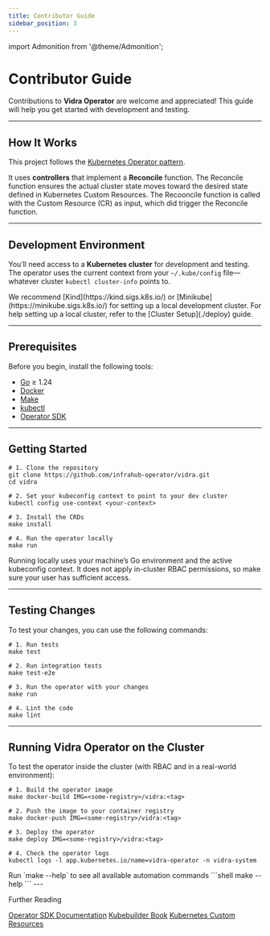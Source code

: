 ```yaml
---
title: Contributor Guide
sidebar_position: 3
---
```

import Admonition from '@theme/Admonition';

# Contributor Guide

Contributions to **Vidra Operator** are welcome and appreciated! This guide will help you get started with development and testing.

---

## How It Works

This project follows the [Kubernetes Operator pattern](https://kubernetes.io/docs/concepts/extend-kubernetes/operator/).

It uses **controllers** that implement a **Reconcile** function. The Reconcile function ensures the actual cluster state moves toward the desired state defined in Kubernetes Custom Resources. The Recooncile function is called with the Custom Resource (CR) as input, which did trigger the Reconcile function.

---

## Development Environment

You’ll need access to a **Kubernetes cluster** for development and testing. The operator uses the current context from your `~/.kube/config` file—whatever cluster `kubectl cluster-info` points to.

<Admonition type="info" title="Local Cluster Recommendation">
We recommend [Kind](https://kind.sigs.k8s.io/) or [Minikube](https://minikube.sigs.k8s.io/) for setting up a local development cluster.
</Admonition>
For help setting up a local cluster, refer to the [Cluster Setup](./deploy) guide.

---

## Prerequisites

Before you begin, install the following tools:

- [Go](https://golang.org/dl/) ≥ 1.24
- [Docker](https://www.docker.com/)
- [Make](https://www.gnu.org/software/make/)
- [kubectl](https://kubernetes.io/docs/tasks/tools/)
- [Operator SDK](https://sdk.operatorframework.io/docs/installation/)

---

## Getting Started

```shell
# 1. Clone the repository
git clone https://github.com/infrahub-operator/vidra.git
cd vidra

# 2. Set your kubeconfig context to point to your dev cluster
kubectl config use-context <your-context>

# 3. Install the CRDs
make install

# 4. Run the operator locally
make run
````

<Admonition type="note" title="Running Locally"> Running locally uses your machine’s Go environment and the active kubeconfig context. It does not apply in-cluster RBAC permissions, so make sure your user has sufficient access. </Admonition>

---

## Testing Changes
To test your changes, you can use the following commands:

```shell
# 1. Run tests
make test

# 2. Run integration tests
make test-e2e

# 3. Run the operator with your changes
make run

# 4. Lint the code
make lint
```
---

## Running Vidra Operator on the Cluster

To test the operator inside the cluster (with RBAC and in a real-world environment):
```shell
# 1. Build the operator image
make docker-build IMG=<some-registry>/vidra:<tag>

# 2. Push the image to your container registry
make docker-push IMG=<some-registry>/vidra:<tag>

# 3. Deploy the operator
make deploy IMG=<some-registry>/vidra:<tag>

# 4. Check the operator logs    
kubectl logs -l app.kubernetes.io/name=vidra-operator -n vidra-system
```

<Admonition type="hint" title="Hint">
Run `make --help` to see all available automation commands
```shell
make --help
```
</Admonition>
---

Further Reading

[Operator SDK Documentation](https://sdk.operatorframework.io/docs/)
[Kubebuilder Book](https://book.kubebuilder.io/)
[Kubernetes Custom Resources](https://kubernetes.io/docs/concepts/extend-kubernetes/api-extension/custom-resources/)

